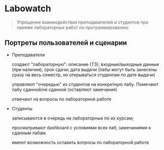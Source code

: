 # Labowatch

> Упрощение взаимодействия преподавателей и студентов при приеме лабораторных работ по программированию

## Портреты пользователей и сценарии

- Преподаватели

    создают "лабораторную": описание (ТЗ); входные/выходные данные (при наличии); срок сдачи; дата выдачи
    (лабы могут быть занесены сразу на весь семестр, но открываться студентам по дате выдачи)

    управляют "очередью" из студентов на конкретную лабу. Помечают лабу сданной/не сданной (оставляют замечания)

    отвечают на вопросы по лабораторной работе

- Студенты

    записываются в очередь на лабораторные по их курсам;

    просматривают dashboard с условиями всех лаб, замечаниями к сданным лабам.

    имеют возможность оставить вопросы по лабораторной работе
